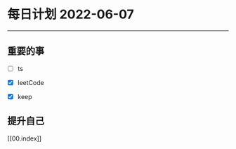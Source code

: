 #  每日计划 2022-06-07
---
## 重要的事
- [ ]  ts
- [x]  leetCode
- [x]  keep



## 提升自己

  



[[00.index]]








